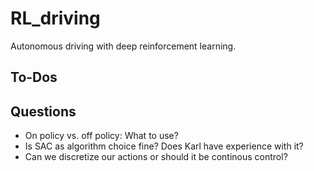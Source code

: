 # RL_driving
Autonomous driving with deep reinforcement learning.  

## To-Dos


## Questions
* On policy vs. off policy: What to use?
* Is SAC as algorithm choice fine? Does Karl have experience with it?
* Can we discretize our actions or should it be continous control?
